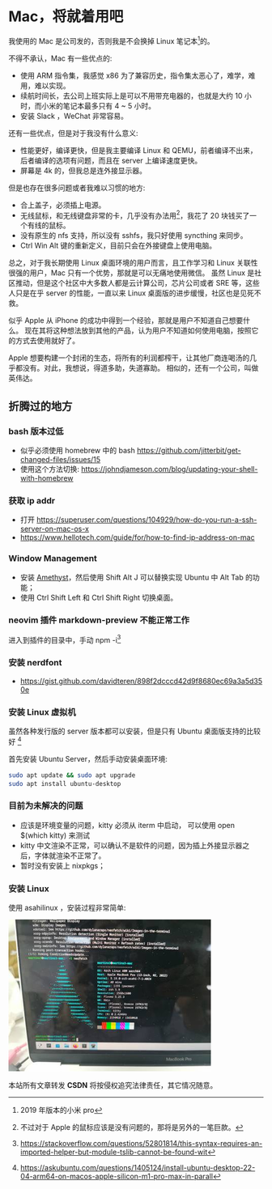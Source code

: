 # Mac，将就着用吧

我使用的 Mac 是公司发的，否则我是不会换掉 Linux 笔记本[^1]的。

不得不承认，Mac 有一些优点的:
- 使用 ARM 指令集，我感觉 x86 为了兼容历史，指令集太恶心了，难学，难用，难以实现。
- 续航时间长，去公司上班实际上是可以不用带充电器的，也就是大约 10 小时，而小米的笔记本最多只有 4 ~ 5 小时。
- 安装 Slack ，WeChat 非常容易。

还有一些优点，但是对于我没有什么意义:
- 性能更好，编译更快，但是我主要编译 Linux 和 QEMU，前者编译不出来，后者编译的选项有问题，而且在 server 上编译速度更快。
- 屏幕是 4k 的，但我总是连外接显示器。

但是也存在很多问题或者我难以习惯的地方:
- 合上盖子，必须插上电源。
- 无线鼠标，和无线键盘非常的卡，几乎没有办法用[^2]，我花了 20 块钱买了一个有线的鼠标。
- 没有原生的 nfs 支持，所以没有 sshfs，我只好使用 syncthing 来同步。
- Ctrl Win Alt 键的重新定义，目前只会在外接键盘上使用电脑。

总之，对于我长期使用 Linux 桌面环境的用户而言，且工作学习和 Linux 关联性很强的用户，Mac 只有一个优势，那就是可以无痛地使用微信。
虽然 Linux 是社区推动，但是这个社区中大多数人都是云计算公司，芯片公司或者 SRE 等，这些人只是在乎 server 的性能，一直以来 Linux 桌面版的进步缓慢，社区也是见死不救。

似乎 Apple 从 iPhone 的成功中得到一个经验，那就是用户不知道自己想要什么。
现在其将这种想法放到其他的产品，认为用户不知道如何使用电脑，按照它的方式去使用就好了。

Apple 想要构建一个封闭的生态，将所有的利润都榨干，让其他厂商连喝汤的几乎都没有。对此，我想说，得道多助，失道寡助。
相似的，还有一个公司，叫做英伟达。

## 折腾过的地方

### bash 版本过低
- 似乎必须使用 homebrew 中的 bash https://github.com/jitterbit/get-changed-files/issues/15
- 使用这个方法切换: https://johndjameson.com/blog/updating-your-shell-with-homebrew

### 获取 ip addr
- 打开 https://superuser.com/questions/104929/how-do-you-run-a-ssh-server-on-mac-os-x
- https://www.hellotech.com/guide/for/how-to-find-ip-address-on-mac

### Window Management
- 安装 [Amethyst](https://github.com/ianyh/Amethyst)，然后使用 Shift Alt J 可以替换实现 Ubuntu 中 Alt Tab 的功能；
- 使用 Ctrl Shift Left 和 Ctrl Shift Right 切换桌面。

### neovim 插件 markdown-preview 不能正常工作
进入到插件的目录中，手动 npm -i[^3]

### 安装 nerdfont
- https://gist.github.com/davidteren/898f2dcccd42d9f8680ec69a3a5d350e

### 安装 Linux 虚拟机
虽然各种发行版的 server 版本都可以安装，但是只有 Ubuntu 桌面版支持的比较好 [^4]

首先安装 Ubuntu Server，然后手动安装桌面环境:
```sh
sudo apt update && sudo apt upgrade
sudo apt install ubuntu-desktop
```

### 目前为未解决的问题
- 应该是环境变量的问题，kitty 必须从 iterm 中启动， 可以使用 open $(which kitty) 来测试
- kitty 中文渲染不正常，可以确认不是软件的问题，因为插上外接显示器之后，字体就渲染不正常了。
- 暂时没有安装上 nixpkgs；

### 安装 Linux

使用 asahilinux ，安装过程非常简单:

![](./img/asahilinux.jpeg)


[^1]: 2019 年版本的小米 pro
[^2]: 不过对于 Apple 的鼠标应该是没有问题的，那将是另外的一笔巨款。
[^3]: https://stackoverflow.com/questions/52801814/this-syntax-requires-an-imported-helper-but-module-tslib-cannot-be-found-wit
[^4]: https://askubuntu.com/questions/1405124/install-ubuntu-desktop-22-04-arm64-on-macos-apple-silicon-m1-pro-max-in-parall

<script src="https://giscus.app/client.js"
        data-repo="martins3/martins3.github.io"
        data-repo-id="MDEwOlJlcG9zaXRvcnkyOTc4MjA0MDg="
        data-category="Show and tell"
        data-category-id="MDE4OkRpc2N1c3Npb25DYXRlZ29yeTMyMDMzNjY4"
        data-mapping="pathname"
        data-reactions-enabled="1"
        data-emit-metadata="0"
        data-theme="light"
        data-lang="zh-CN"
        crossorigin="anonymous"
        async>
</script>

本站所有文章转发 **CSDN** 将按侵权追究法律责任，其它情况随意。
